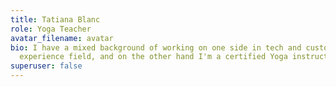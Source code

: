 ```yaml
---
title: Tatiana Blanc
role: Yoga Teacher
avatar_filename: avatar
bio: I have a mixed background of working on one side in tech and customer
  experience field, and on the other hand I'm a certified Yoga instructor.
superuser: false
---
```

